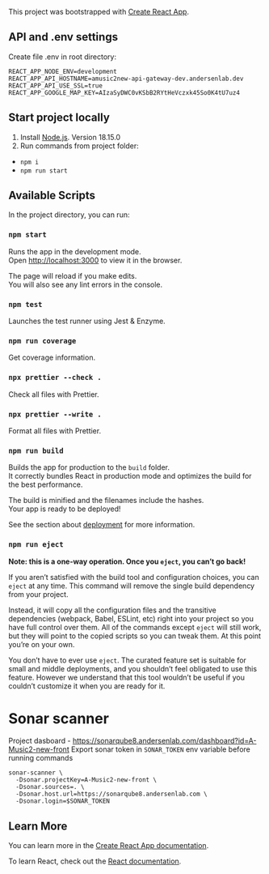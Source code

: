 This project was bootstrapped with [Create React App](https://github.com/facebook/create-react-app).

## API and .env settings

Create file .env in root directory:

```shell
REACT_APP_NODE_ENV=development
REACT_APP_API_HOSTNAME=amusic2new-api-gateway-dev.andersenlab.dev
REACT_APP_API_USE_SSL=true
REACT_APP_GOOGLE_MAP_KEY=AIzaSyDWC0vKSbB2RYtHeVczxk45So0K4tU7uz4
```

## Start project locally

1. Install [Node.js](https://nodejs.org/en/download). Version 18.15.0
2. Run commands from project folder:

- `npm i`
- `npm run start`

## Available Scripts

In the project directory, you can run:

### `npm start`

Runs the app in the development mode.\
Open [http://localhost:3000](http://localhost:3000) to view it in the browser.

The page will reload if you make edits.\
You will also see any lint errors in the console.

### `npm test`

Launches the test runner using Jest & Enzyme.

### `npm run coverage`

Get coverage information.

### `npx prettier --check .`

Check all files with Prettier.

### `npx prettier --write .`

Format all files with Prettier.

### `npm run build`

Builds the app for production to the `build` folder.\
It correctly bundles React in production mode and optimizes the build for the best performance.

The build is minified and the filenames include the hashes.\
Your app is ready to be deployed!

See the section about [deployment](https://facebook.github.io/create-react-app/docs/deployment) for more information.

### `npm run eject`

**Note: this is a one-way operation. Once you `eject`, you can’t go back!**

If you aren’t satisfied with the build tool and configuration choices, you can `eject` at any time. This command will remove the single build dependency from your project.

Instead, it will copy all the configuration files and the transitive dependencies (webpack, Babel, ESLint, etc) right into your project so you have full control over them. All of the commands except `eject` will still work, but they will point to the copied scripts so you can tweak them. At this point you’re on your own.

You don’t have to ever use `eject`. The curated feature set is suitable for small and middle deployments, and you shouldn’t feel obligated to use this feature. However we understand that this tool wouldn’t be useful if you couldn’t customize it when you are ready for it.

# Sonar scanner

Project dasboard - https://sonarqube8.andersenlab.com/dashboard?id=A-Music2-new-front
Export sonar token in `SONAR_TOKEN` env variable before running commands

```
sonar-scanner \
  -Dsonar.projectKey=A-Music2-new-front \
  -Dsonar.sources=. \
  -Dsonar.host.url=https://sonarqube8.andersenlab.com \
  -Dsonar.login=$SONAR_TOKEN
```

## Learn More

You can learn more in the [Create React App documentation](https://facebook.github.io/create-react-app/docs/getting-started).

To learn React, check out the [React documentation](https://reactjs.org/).
